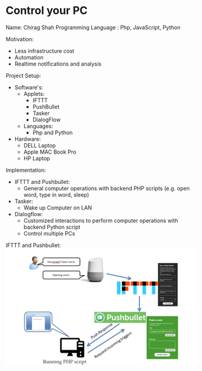 # Control your PC
Name: Chirag  Shah
Programming Language : Php, JavaScript, Python 

Motivation:
 - Less infrastructure cost
 - Automation
 - Realtime notifications and analysis
 
Project Setup:
 - Software's:
	- Applets:
		- IFTTT
		- PushBullet
		- Tasker
		- DialogFlow
	- Languages:
		- Php and Python
 - Hardware:
   - DELL Laptop
   - Apple MAC Book Pro
   - HP Laptop

Implementation:
- IFTTT and Pushbullet:
	- General computer operations with backend PHP scripts (e.g. open word, type in word, sleep)
- Tasker:
	- Wake up Computer on LAN
- Dialogflow:
	- Customized interactions to perform computer operations with backend Python script
	- Control multiple PCs 

IFTTT and Pushbullet:
![Overview](images/architecture.png)

